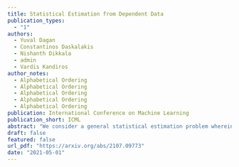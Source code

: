 ```yaml
---
title: Statistical Estimation from Dependent Data
publication_types:
  - "1"
authors:
  - Yuval Dagan
  - Constantinos Daskalakis
  - Nishanth Dikkala
  - admin
  - Vardis Kandiros
author_notes:
  - Alphabetical Ordering
  - Alphabetical Ordering
  - Alphabetical Ordering
  - Alphabetical Ordering
  - Alphabetical Ordering
publication: International Conference on Machine Learning
publication_short: ICML
abstract: "We consider a general statistical estimation problem wherein binary labels across different observations are not independent conditioning on their feature vectors, but dependent, capturing settings where e.g. these observations are collected on a spatial domain, a temporal domain, or a social network, which induce dependencies. We model these dependencies in the language of Markov Random Fields and, importantly, allow these dependencies to be substantial, i.e. do not assume that the Markov Random Field capturing these dependencies is in high temperature. As our main contribution we provide algorithms and statistically efficient estimation rates for this model, giving several instantiations of our bounds in logistic regression, sparse logistic regression, and neural network regression settings with dependent data. Our estimation guarantees follow from novel results for estimating the parameters (i.e. external fields and interaction strengths) of Ising models from a single sample."
draft: false
featured: false
url_pdf: "https://arxiv.org/abs/2107.09773"
date: "2021-05-01"
---
```

